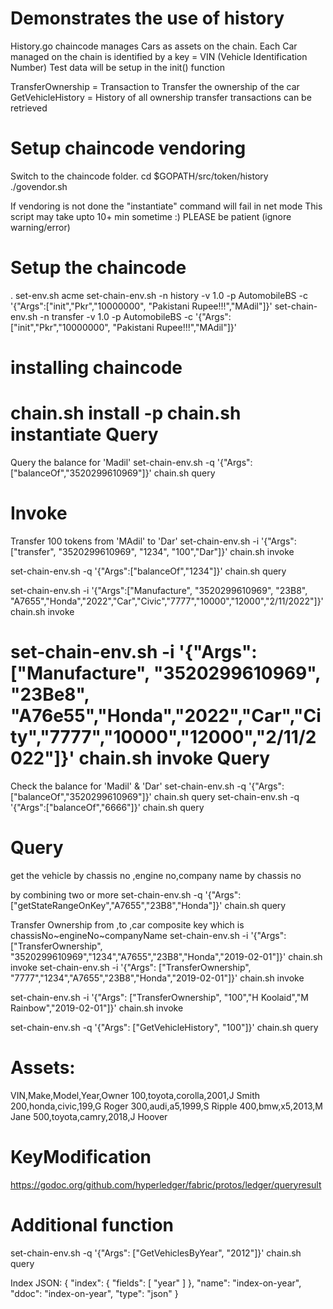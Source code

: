 Demonstrates the use of history
===============================
History.go chaincode manages Cars as assets on the chain.
Each Car managed on the chain is identified by a key = VIN (Vehicle Identification Number)
Test data will be setup in the init() function

TransferOwnership  = Transaction to Transfer the ownership of the car
GetVehicleHistory  = History of all ownership transfer transactions can be retrieved

Setup chaincode vendoring
=========================
Switch to the chaincode folder. 
cd $GOPATH/src/token/history
./govendor.sh

If vendoring is not done the "instantiate" command will fail in net mode
This script may take upto 10+ min sometime :) PLEASE be patient
(ignore warning/error)

Setup the chaincode
===================
. set-env.sh acme
set-chain-env.sh -n history  -v 1.0   -p  AutomobileBS  -c '{"Args":["init","Pkr","10000000", "Pakistani Rupee!!!","MAdil"]}'
set-chain-env.sh -n transfer  -v 1.0   -p  AutomobileBS  -c '{"Args":["init","Pkr","10000000", "Pakistani Rupee!!!","MAdil"]}'

installing chaincode
==================
 chain.sh install -p
chain.sh instantiate
Query
=====
Query the balance for 'Madil'
 set-chain-env.sh         -q   '{"Args":["balanceOf","3520299610969"]}'
 chain.sh query

Invoke
======
Transfer 100 tokens from 'MAdil' to 'Dar'
  set-chain-env.sh         -i   '{"Args":["transfer", "3520299610969", "1234", "100","Dar"]}'
  chain.sh  invoke

   set-chain-env.sh         -q   '{"Args":["balanceOf","1234"]}'
 chain.sh query

 set-chain-env.sh         -i   '{"Args":["Manufacture", "3520299610969", "23B8", "A7655","Honda","2022","Car","Civic","7777","10000","12000","2/11/2022"]}'
  chain.sh  invoke

   set-chain-env.sh         -i   '{"Args":["Manufacture", "3520299610969", "23Be8", "A76e55","Honda","2022","Car","City","7777","10000","12000","2/11/2022"]}'
  chain.sh  invoke
Query
=====
Check the balance for 'Madil' & 'Dar'
 set-chain-env.sh         -q   '{"Args":["balanceOf","3520299610969"]}'
 chain.sh query
 set-chain-env.sh         -q   '{"Args":["balanceOf","6666"]}'
 chain.sh query

Query 
====
get the vehicle by chassis no ,engine no,company name
by chassis no
<!-- set-chain-env.sh         -q   '{"Args":["getStateRangeOnKey","23B8"]}'
 chain.sh query
 by engine no
 set-chain-env.sh         -q   '{"Args":["getStateRangeOnKey","A7655"]}'
 chain.sh query

 by company name
  set-chain-env.sh         -q   '{"Args":["getStateRangeOnKey","Honda"]}'
 chain.sh query -->
  by combining two or more
   set-chain-env.sh         -q   '{"Args":["getStateRangeOnKey","A7655","23B8","Honda"]}'
 chain.sh query




<!-- set-chain-env.sh  -q '{"Args": ["GetVehicleByVin", "100"]}'
chain.sh query -->

Transfer Ownership
 from ,to ,car composite key which is chassisNo~engineNo~companyName
set-chain-env.sh  -i '{"Args": ["TransferOwnership", "3520299610969","1234","A7655","23B8","Honda","2019-02-01"]}'
chain.sh invoke
set-chain-env.sh  -i '{"Args": ["TransferOwnership", "7777","1234","A7655","23B8","Honda","2019-02-01"]}'
chain.sh invoke

set-chain-env.sh  -i '{"Args": ["TransferOwnership", "100","H Koolaid","M Rainbow","2019-02-01"]}'
chain.sh invoke

set-chain-env.sh  -q '{"Args": ["GetVehicleHistory", "100"]}'
chain.sh query

Assets:
======
VIN,Make,Model,Year,Owner
100,toyota,corolla,2001,J Smith
200,honda,civic,199,G Roger
300,audi,a5,1999,S Ripple
400,bmw,x5,2013,M Jane
500,toyota,camry,2018,J Hoover

KeyModification
===============
https://godoc.org/github.com/hyperledger/fabric/protos/ledger/queryresult

Additional function
===================
set-chain-env.sh  -q '{"Args": ["GetVehiclesByYear", "2012"]}'
chain.sh query

Index JSON:
{
    "index": {
       "fields": [
          "year"
       ]
    },
    "name": "index-on-year",
    "ddoc": "index-on-year",
    "type": "json"
 }